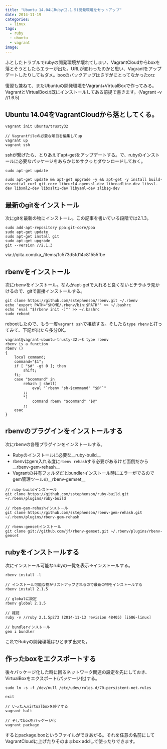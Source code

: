 ```yaml
---
title: "Ubuntu 14.04にRuby(2.1.5)開発環境をセットアップ"
date: 2014-11-19
categories:
  - linux
tags:
  - ruby
  - ubuntu
  - vagrant
image:
---
```

ふとしたトラブルでrubyの開発環境が壊れてしまい、VagrantCloudからboxを落とそうとしたらエラーが出た。URLが変わったのかと思い、Vagrantをアップデートしたりしてもダメ。boxのバックアップはさすがにとってなかったorz

<!--more-->

復習も兼ねて、またUbuntuの開発環境をVagrant+VirtualBoxで作ってみる。VagrantとVirtualBoxは既にインストールしてある前提で書きます。(Vagrant -v //1.6.5)

## Ubuntu 14.04をVagrantCloudから落としてくる。

```
vagrant init ubuntu/trusty32

// Vagrantfileの必要な項目を編集してup
vagrant up
vagrant ssh
```

sshが繋げたら、とりあえずapt-getをアップデートする。で、rubyのインストールに必要なパッケージをあらかじめサクっとダウンロードしておく。

```
sudo apt-get update

sudo apt-get update && apt-get upgrade -y && apt-get -y install build-essential curl git-core libcurl4-openssl-dev libreadline-dev libssl-dev libxml2-dev libxslt1-dev libyaml-dev zlib1g-dev
```

## 最新のgitをインストール

次にgitを最新の物にインストール。この記事を書いている段階では2.1.3。

```
sudo add-apt-repository ppa:git-core/ppa
sudo apt-get update
sudo apt-get install git
sudo apt-get upgrade
git --version //2.1.3
```
via://qiita.com/ka_/items/1c573d5fd14c81555fbe

## rbenvをインストール

次にrbenvをインストール。なんかapt-getで入れると良くないとチラホラ見かけるので、gitで直接インストールする。

```
git clone https://github.com/sstephenson/rbenv.git ~/.rbenv
echo 'export PATH="$HOME/.rbenv/bin:$PATH"' >> ~/.bashrc
echo 'eval "$(rbenv init -)"' >> ~/.bashrc
sudo reboot
```

rebootしたので、もう一度`vagrant ssh`で接続する。そしたら`type rbenv`と打ってみて、下記が出たら多分OK。

```
vagrant@vagrant-ubuntu-trusty-32:~$ type rbenv
rbenv is a function                            
rbenv ()                                       
{                                              
    local command;                             
    command="$1";                              
    if [ "$#" -gt 0 ]; then                    
        shift;                                 
    fi;                                        
    case "$command" in                         
        rehash | shell)                        
            eval "`rbenv "sh-$command" "$@"`"  
        ;;                                     
        *)                                     
            command rbenv "$command" "$@"      
        ;;                                     
    esac                                       
}                                              
```

## rbenvのプラグインをインストールする

次にrbenvの各種プラグインをインストールする。

- Rubyのインストールに必要な__ruby-build__
- rbenvはgem入れる度に`rbenv rehash`する必要があるけど面倒だから__rbenv-gem-rehash__
- Vagrantの共有フォルダだとbundlerインストール時にエラーがでるのでgem管理ツールの__rbenv-gemset__

```
// ruby-buildインストール
git clone https://github.com/sstephenson/ruby-build.git ~/.rbenv/plugins/ruby-build

// rben-gem-rehashインストール
git clone https://github.com/sstephenson/rbenv-gem-rehash.git ~/.rbenv/plugins/rbenv-gem-rehash

// rbenv-gemsetインストール
git clone git://github.com/jf/rbenv-gemset.git ~/.rbenv/plugins/rbenv-gemset
```

## rubyをインストールする

次にインストール可能なrubyの一覧を表示->インストールする。

```
rbenv install -l

// インストール可能な物がリストアップされるので最新の物をインストールする
rbenv install 2.1.5

// globalに設定
rbenv global 2.1.5

// 確認
ruby -v //ruby 2.1.5p273 (2014-11-13 revision 48405) [i686-linux]

// bundlerインストール
gem i bundler
```

これでRubyの開発環境はひとまず出来た。

## 作ったboxをエクスポートする

後々パッケージ化した時に困るネットワーク関連の設定を先にしておき、VirtualBoxをエクスポート(パッケージ化)する。

```
sudo ln -s -f /dev/null /etc/udev/rules.d/70-persistent-net.rules

exit

// いったんvirtualboxを終了する
vagrant halt

// そしてboxをパッケージ化
vagrant package
```

するとpackage.boxというファイルができあがる。それを任意の名前にしてVagrantCloudに上げたりそのままbox addして使ったりできます。
